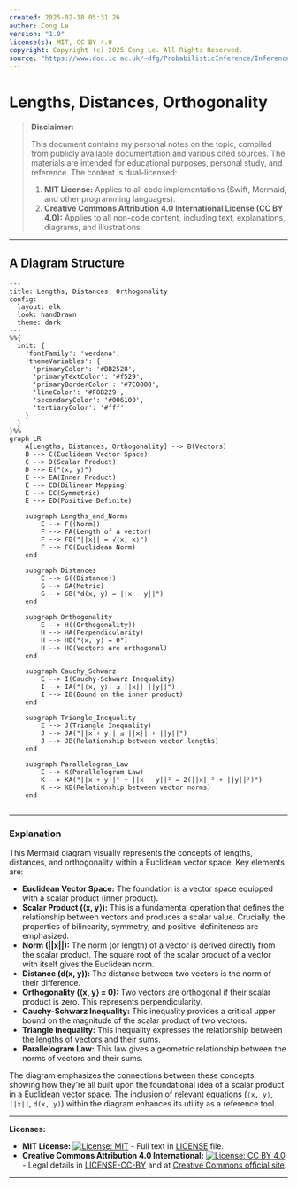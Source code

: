 ```yaml
---
created: 2025-02-18 05:31:26
author: Cong Le
version: "1.0"
license(s): MIT, CC BY 4.0
copyright: Copyright (c) 2025 Cong Le. All Rights Reserved.
source: "https://www.doc.ic.ac.uk/~dfg/ProbabilisticInference/InferenceAndMachineLearningNotes.pdf"
---
```




# Lengths, Distances, Orthogonality
> **Disclaimer:**
>
> This document contains my personal notes on the topic,
> compiled from publicly available documentation and various cited sources.
> The materials are intended for educational purposes, personal study, and reference.
> The content is dual-licensed:
> 1. **MIT License:** Applies to all code implementations (Swift, Mermaid, and other programming languages).
> 2. **Creative Commons Attribution 4.0 International License (CC BY 4.0):** Applies to all non-code content, including text, explanations, diagrams, and illustrations.
---


## A Diagram Structure


```mermaid
---
title: Lengths, Distances, Orthogonality
config:
  layout: elk
  look: handDrawn
  theme: dark
---
%%{
  init: {
    'fontFamily': 'verdana',
    'themeVariables': {
      'primaryColor': '#BB2528',
      'primaryTextColor': '#f529',
      'primaryBorderColor': '#7C0000',
      'lineColor': '#F8B229',
      'secondaryColor': '#006100',
      'tertiaryColor': '#fff'
    }
  }
}%%
graph LR
    A[Lengths, Distances, Orthogonality] --> B(Vectors)
    B --> C(Euclidean Vector Space)
    C --> D(Scalar Product)
    D --> E("⟨x, y⟩")
    E --> EA(Inner Product)
    E --> EB(Bilinear Mapping)
    E --> EC(Symmetric)
    E --> ED(Positive Definite)

    subgraph Lengths_and_Norms
        E --> F((Norm))
        F --> FA(Length of a vector)
        F --> FB("||x|| = √⟨x, x⟩")
        F --> FC(Euclidean Norm)
    end
    
    subgraph Distances
        E --> G((Distance))
        G --> GA(Metric)
        G --> GB("d(x, y) = ||x - y||")
    end

    subgraph Orthogonality
        E --> H((Orthogonality))
        H --> HA(Perpendicularity)
        H --> HB("⟨x, y⟩ = 0")
        H --> HC(Vectors are orthogonal)
    end

    subgraph Cauchy_Schwarz
        E --> I(Cauchy-Schwarz Inequality)
        I --> IA("|⟨x, y⟩| ≤ ||x|| ||y||")
        I --> IB(Bound on the inner product)
    end

    subgraph Triangle_Inequality
        E --> J(Triangle Inequality)
        J --> JA("||x + y|| ≤ ||x|| + ||y||")
        J --> JB(Relationship between vector lengths)
    end

    subgraph Parallelogram_Law
        E --> K(Parallelogram Law)
        K --> KA("||x + y||² + ||x - y||² = 2(||x||² + ||y||²)")
        K --> KB(Relationship between vector norms)
    end
    
```

----


### Explanation

This Mermaid diagram visually represents the concepts of lengths, distances, and orthogonality within a Euclidean vector space.  Key elements are:

* **Euclidean Vector Space:**  The foundation is a vector space equipped with a scalar product (inner product).
* **Scalar Product (⟨x, y⟩):**  This is a fundamental operation that defines the relationship between vectors and produces a scalar value.  Crucially, the properties of bilinearity, symmetry, and positive-definiteness are emphasized.
* **Norm (||x||):** The norm (or length) of a vector is derived directly from the scalar product. The square root of the scalar product of a vector with itself gives the Euclidean norm.
* **Distance (d(x, y)):** The distance between two vectors is the norm of their difference.
* **Orthogonality (⟨x, y⟩ = 0):**  Two vectors are orthogonal if their scalar product is zero.  This represents perpendicularity.
* **Cauchy-Schwarz Inequality:**  This inequality provides a critical upper bound on the magnitude of the scalar product of two vectors.
* **Triangle Inequality:** This inequality expresses the relationship between the lengths of vectors and their sums.
* **Parallelogram Law:**  This law gives a geometric relationship between the norms of vectors and their sums.


The diagram emphasizes the connections between these concepts, showing how they're all built upon the foundational idea of a scalar product in a Euclidean vector space.  The inclusion of relevant equations (`⟨x, y⟩`, `||x||`, `d(x, y)`) within the diagram enhances its utility as a reference tool.






---
**Licenses:**

- **MIT License:**  [![License: MIT](https://img.shields.io/badge/License-MIT-yellow.svg)](LICENSE) - Full text in [LICENSE](LICENSE) file.
- **Creative Commons Attribution 4.0 International:** [![License: CC BY 4.0](https://licensebuttons.net/l/by/4.0/88x31.png)](LICENSE-CC-BY) - Legal details in [LICENSE-CC-BY](LICENSE-CC-BY) and at [Creative Commons official site](http://creativecommons.org/licenses/by/4.0/).

---